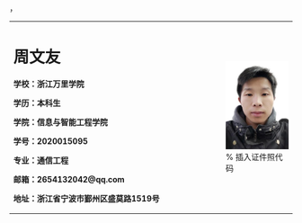<table border="0">
  <tr>
    <td width="75%">
      <h1>周文友</h1>
      <p><b>学校：浙江万里学院</b></p>
      <p><b>学历：本科生</b></p>
      <p><b>学院：信息与智能工程学院</b></p>
      <p><b>学号：2020015095
      <p><b>专业：通信工程</b></p>
      <p><b>邮箱：2654132042@qq.com</b></p>
      <p><b>地址：浙江省宁波市鄞州区盛莫路1519号</b></p>
    </td>，
    <td width="25%">
      <img src="/mmexport2b1710a9821f0bb5cca2f4e744db8b88(1).jpg" width="100%">      % 插入证件照代码
    </td>
  </tr>
</table>
